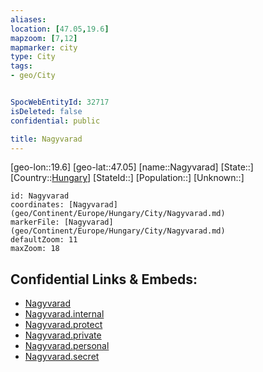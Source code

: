 ```yaml
---
aliases: 
location: [47.05,19.6]
mapzoom: [7,12] 
mapmarker: city 
type: City
tags:
- geo/City


SpocWebEntityId: 32717
isDeleted: false
confidential: public

title: Nagyvarad
---
```

[geo-lon::19.6]
[geo-lat::47.05]
[name::Nagyvarad]
[State::]
[Country::[Hungary](geo/Continent/Europe/Hungary.md)]
[StateId::]
[Population::]
[Unknown::]


```leaflet
id: Nagyvarad
coordinates: [Nagyvarad](geo/Continent/Europe/Hungary/City/Nagyvarad.md)
markerFile: [Nagyvarad](geo/Continent/Europe/Hungary/City/Nagyvarad.md)
defaultZoom: 11 
maxZoom: 18
```


## Confidential Links & Embeds: 
- [Nagyvarad](../../../../../../_public/geo/Continent/Europe/Hungary/City/Nagyvarad.md) 
- [Nagyvarad.internal](../../../../../../_internal/geo/Continent/Europe/Hungary/City/Nagyvarad.internal.md) 
- [Nagyvarad.protect](../../../../../../_protect/geo/Continent/Europe/Hungary/City/Nagyvarad.protect.md) 
- [Nagyvarad.private](../../../../../../_private/geo/Continent/Europe/Hungary/City/Nagyvarad.private.md) 
- [Nagyvarad.personal](../../../../../../_personal/geo/Continent/Europe/Hungary/City/Nagyvarad.personal.md) 
- [Nagyvarad.secret](../../../../../../_secret/geo/Continent/Europe/Hungary/City/Nagyvarad.secret.md) 
